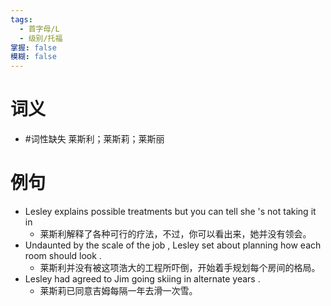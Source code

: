 ```yaml
---
tags:
  - 首字母/L
  - 级别/托福
掌握: false
模糊: false
---
```

# 词义
- #词性缺失 莱斯利；莱斯莉；莱斯丽
# 例句
- Lesley explains possible treatments but you can tell she 's not taking it in
	- 莱斯利解释了各种可行的疗法，不过，你可以看出来，她并没有领会。
- Undaunted by the scale of the job , Lesley set about planning how each room should look .
	- 莱斯利并没有被这项浩大的工程所吓倒，开始着手规划每个房间的格局。
- Lesley had agreed to Jim going skiing in alternate years .
	- 莱斯莉已同意吉姆每隔一年去滑一次雪。
